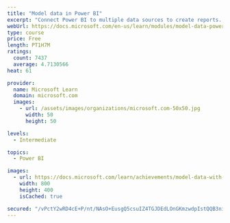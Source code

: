 ```yaml
---
title: "Model data in Power BI"
excerpt: "Connect Power BI to multiple data sources to create reports. Define the relationship between your data sources."
webUrl: https://docs.microsoft.com/en-us/learn/modules/model-data-power-bi/
type: course
price: Free
length: PT1H7M
ratings:
  count: 7437
  average: 4.7130566
heat: 61

provider:
  name: Microsoft Learn
  domain: microsoft.com
  images:
    - url: /assets/images/organizations/microsoft.com-50x50.jpg
      width: 50
      height: 50

levels:
  - Intermediate

topics:
  - Power BI

images:
  - url: https://docs.microsoft.com/learn/achievements/model-data-with-power-bi-desktop-social.png
    width: 800
    height: 400
    isCached: true

secured: "/vPctY2wRD4cE+P/nt/NAsO+EusgQ5csuIZ4TGJDEdLOnGKmzwdpIstQQB3ni2BmJ7Ml+Mr2kOeOS1+OwqKOMw+/2jhAIKIZndcCiH7hwlxVFYlu1hP93xz7LPm0U5Qj8JKdO5nD1SyFsvDmJKm/St3W/Bz/NVhxaZgOG7UCcu02Po/tmXeruGw2YPbX9gPtr2HqJ9ZWKf8i7wkMxgBFjXkTIrPG8pgrHBx6fqwcRt76+RnF5pbeX8khfrXViZdR/zpzlTGDqgHBKZnYFOUKmdS7q1DpW0mLMU+HbltjpwBam+UeP/ySUdB95jFyc00imk7drcQVcjP0X5nX0BcNIqaGE8ct8I0qrMVkApjG7rFDeFNb9Hi390VRekt+P1eVM3A0Iu6+Tmrtapd508lM5EMFUuXn4pFE5BDsiPTasSA=;uCOt03KqYjR5c3b+peBRyA=="
---
```


